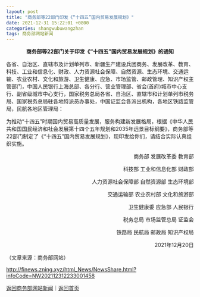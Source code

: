 ```yaml
---
layout: post
title: "商务部等22部门印发《“十四五”国内贸易发展规划》"
date: 2021-12-31 15:22:01 +0800
categories: shangwubuwangzhan
tags: 商务部网站新闻
---
```

<p style="text-align:center;"><strong>商务部等22部门关于印发《“十四五”国内贸易发展规划》的通知</strong></p><p>各省、自治区、直辖市及计划单列市、新疆生产建设兵团商务、发展改革、教育、科技、工业和信息化、财政、人力资源社会保障、自然资源、生态环境、交通运输、农业农村、文化和旅游、卫生健康、应急、市场监管、邮政管理、知识产权主管部门，中国人民银行上海总部、各分行、营业管理部、省会(首府)城市中心支行、副省级城市中心支行，国家税务总局各省、自治区、直辖市和计划单列市税务局、国家税务总局驻各地特派员办事处，中国证监会各派出机构，各地区铁路监管局，民航各地区管理局：</p><p>为推动“十四五”时期国内贸易高质量发展，服务构建新发展格局，根据《中华人民共和国国民经济和社会发展第十四个五年规划和2035年远景目标纲要》，商务部等22部门制定了《“十四五”国内贸易发展规划》，现印发给你们，请结合实际认真组织实施。</p><p style="text-align:right;">商务部 发展改革委 教育部</p><p style="text-align:right;">科技部 工业和信息化部 财政部</p><p style="text-align:right;">人力资源社会保障部 自然资源部 生态环境部</p><p style="text-align:right;">交通运输部 农业农村部 文化和旅游部</p><p style="text-align:right;">卫生健康委 应急部 人民银行</p><p style="text-align:right;">税务总局 市场监管总局 证监会</p><p style="text-align:right;">铁路局 民航局 邮政局 知识产权局</p><p style="text-align:right;">2021年12月20日</p><p class="em_media">（文章来源：商务部网站）</p>

<http://finews.zning.xyz/html_News/NewsShare.html?infoCode=NW202112312233001458>

[返回商务部网站新闻](//finews.withounder.com/category/shangwubuwangzhan.html)｜[返回首页](//finews.withounder.com/)